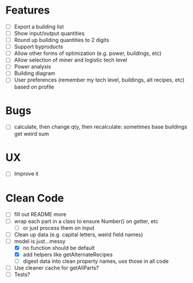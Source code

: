 # Features
- [ ] Export a building list
- [ ] Show input/output quantities
- [ ] Round up building quantities to 2 digits
- [ ] Support byproducts
- [ ] Allow other forms of optimization (e.g. power, buildings, etc)
- [ ] Allow selection of miner and logistic tech level
- [ ] Power analysis
- [ ] Building diagram
- [ ] User preferences (remember my tech level, buildings, alt recipes, etc) based on profile

# Bugs
- [ ] calculate, then change qty, then recalculate: sometimes base buildings get weird sum

# UX
- [ ] Improve it

# Clean Code
- [ ] fill out README more
- [ ] wrap each part in a class to ensure Number() on getter, etc
	- [ ] or just process them on input
- [ ] Clean up data (e.g. capital letters, weird field names)
- [ ] model is just...messy
	- [x] no function should be default
	- [x] add helpers like getAlternateRecipes
	- [ ] digest data into clean property names, use those in all code
- [ ] Use cleaner cache for getAllParts?
- [ ] Tests?
